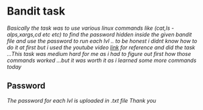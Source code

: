 # Bandit task
 *Basically the task was to use various linux commands like (cat,ls -alps,xargs,cd etc etc) to find the password hidden inside the given bandit file  and use the password to run each lvl .. to be honest i didnt know how to do it at first but i used  the youtube video [link](https://youtu.be/V0ncN90Nc9Q) for reference and did the task ...This task was medium hard for me as i had to figure out first how those commands worked ...but it was worth it as i learned some more commands today*
## Password
 *The password for each lvl is uploaded in .txt file*
   *Thank you*
